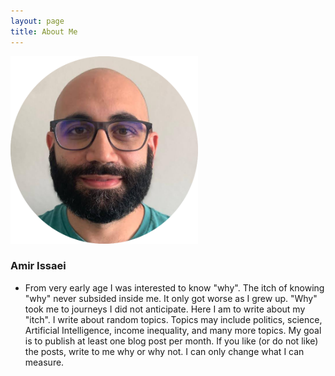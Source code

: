 ```yaml
---
layout: page
title: About Me
---
```


<!-- ![Amir's image](/assets/img/amir.png=100x20) -->

<img src="/assets/img/amir.png" class="center" width="300" height="300">

### Amir Issaei

- From very early age I was interested to know "why". The itch of knowing "why" never subsided inside me. It only got worse as I grew up. "Why" took me to journeys I did not anticipate. Here I am to write about my "itch". I write about random topics. Topics may include politics, science, Artificial Intelligence, income inequality, and many more topics. My goal is to publish at least one blog post per month. If you like (or do not like) the posts, write to me why or why not. I can only change what I can measure.







